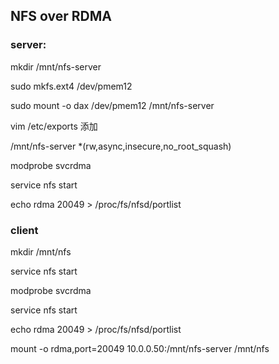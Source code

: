 ## NFS over RDMA

### server:
mkdir /mnt/nfs-server 

sudo mkfs.ext4 /dev/pmem12

sudo mount -o dax /dev/pmem12 /mnt/nfs-server 

vim /etc/exports 添加
 
/mnt/nfs-server *(rw,async,insecure,no_root_squash)

modprobe svcrdma

service nfs start

echo rdma 20049 > /proc/fs/nfsd/portlist

### client

mkdir /mnt/nfs

service nfs start

modprobe svcrdma

service nfs start

echo rdma 20049 > /proc/fs/nfsd/portlist

mount -o rdma,port=20049 10.0.0.50:/mnt/nfs-server /mnt/nfs
